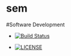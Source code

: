 # sem
#Software Development

- [![Build Status](https://travis-ci.org/CNelis/sem.svg?branch=master)](https://travis-ci.org/CNelis/sem)

- [![LICENSE](https://img.shields.io/github/license/CNelis/sem.svg?style=flat-square)](https://github.com/CNelis/sem/blob/master/LICENSE)